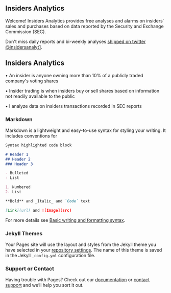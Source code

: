## Insiders Analytics

Welcome! Insiders Analytics provides free analyses and alarms on insiders´ sales and purchases based on data reported by the Security and Exchange Commission (SEC).

Don't miss daily reports and bi-weekly analyses [shipped on twitter @insidersanalyt1](https://twitter.com/insidersanalyt1).

## Insiders Analytics

• An insider is anyone owning more than 10% of a publicly traded company's voting shares

• Insider trading is when insiders buy or sell shares based on information not readily available to the public

• I analyze data on insiders transactions recorded in SEC reports


### Markdown

Markdown is a lightweight and easy-to-use syntax for styling your writing. It includes conventions for

```markdown
Syntax highlighted code block

# Header 1
## Header 2
### Header 3

- Bulleted
- List

1. Numbered
2. List

**Bold** and _Italic_ and `Code` text

[Link](url) and ![Image](src)
```

For more details see [Basic writing and formatting syntax](https://docs.github.com/en/github/writing-on-github/getting-started-with-writing-and-formatting-on-github/basic-writing-and-formatting-syntax).

### Jekyll Themes

Your Pages site will use the layout and styles from the Jekyll theme you have selected in your [repository settings](https://github.com/elioamicarelli/about-insiders-analytics/settings/pages). The name of this theme is saved in the Jekyll `_config.yml` configuration file.

### Support or Contact

Having trouble with Pages? Check out our [documentation](https://docs.github.com/categories/github-pages-basics/) or [contact support](https://support.github.com/contact) and we’ll help you sort it out.
